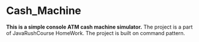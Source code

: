 # Cash_Machine
**This is a simple console ATM cash machine simulator.**
The project is a part of JavaRushCourse HomeWork.  The project is built on command pattern.
